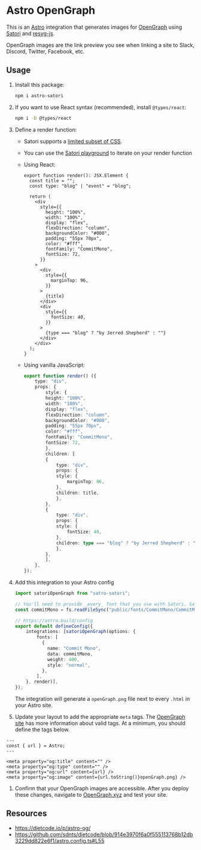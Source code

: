 # Astro OpenGraph

This is an [Astro](https://astro.build/) integration that generates images for [OpenGraph](https://ogp.me/) using [Satori](https://github.com/vercel/satori) and [resvg-js](https://github.com/yisibl/resvg-js).

OpenGraph images are the link preview you see when linking a site to Slack, Discord, Twitter, Facebook, etc.

## Usage

1. Install this package:

   ```bash
   npm i astro-satori
   ```

1. If you want to use React syntax (recommended), install `@types/react`:

   ```bash
   npm i -D @types/react
   ```

1. Define a render function:

   - Satori supports a [limited subset of CSS](https://github.com/vercel/satori?tab=readme-ov-file#css).
   - You can use the [Satori playground](https://og-playground.vercel.app/) to iterate on your render function

   - Using React:

     ```tsx
     export function render(): JSX.Element {
       const title = "";
       const type: "blog" | "event" = "blog";

       return (
         <div
           style={{
             height: "100%",
             width: "100%",
             display: "flex",
             flexDirection: "column",
             backgroundColor: "#000",
             padding: "55px 70px",
             color: "#fff",
             fontFamily: "CommitMono",
             fontSize: 72,
           }}
         >
           <div
             style={{
               marginTop: 96,
             }}
           >
             {title}
           </div>
           <div
             style={{
               fontSize: 40,
             }}
           >
             {type === "blog" ? "by Jerred Shepherd" : ""}
           </div>
         </div>
       );
     }
     ```

   - Using vanilla JavaScript:

     ```typescript
     export function render() ({
         type: "div",
         props: {
             style: {
             height: "100%",
             width: "100%",
             display: "flex",
             flexDirection: "column",
             backgroundColor: "#000",
             padding: "55px 70px",
             color: "#fff",
             fontFamily: "CommitMono",
             fontSize: 72,
             },
             children: [
             {
                 type: "div",
                 props: {
                 style: {
                     marginTop: 96,
                 },
                 children: title,
                 },
             },
             {
                 type: "div",
                 props: {
                 style: {
                     fontSize: 40,
                 },
                 children: type === "blog" ? "by Jerred Shepherd" : "",
                 },
             },
             ],
         },
     });
     ```

1. Add this integration to your Astro config

   ```typescript
   import satoriOpenGraph from "satro-satori";

   // You'll need to provide _every_ font that you use with Satori. Satori does not have any fonts by default.
   const commitMono = fs.readFileSync("public/fonts/CommitMono/CommitMono-450-Regular.otf");

   // https://astro.build/config
   export default defineConfig({
       integrations: [satoriOpenGraph(options: {
           fonts: [
             {
               name: "Commit Mono",
               data: commitMono,
               weight: 400,
               style: "normal",
             },
           ],
       }, render)],
   });
   ```

   The integration will generate a `openGraph.png` file next to every `.html` in your Astro site.

1. Update your layout to add the appropriate `meta` tags. The [OpenGraph site](https://ogp.me/) has more information about valid tags. At a minimum, you should define the tags below.

```astro
---
const { url } = Astro;
---

<meta property="og:title" content="" />
<meta property="og:type" content="" />
<meta property="og:url" content={url} />
<meta property="og:image" content={url.toString()}openGraph.png} />
```

1. Confirm that your OpenGraph images are accessible. After you deploy these changes, navigate to [OpenGraph.xyz](https://www.opengraph.xyz/) and test your site.

## Resources

- https://dietcode.io/p/astro-og/
- https://github.com/sdnts/dietcode/blob/914e3970f6a0f555113768b12db3229dd822e6f1/astro.config.ts#L55
